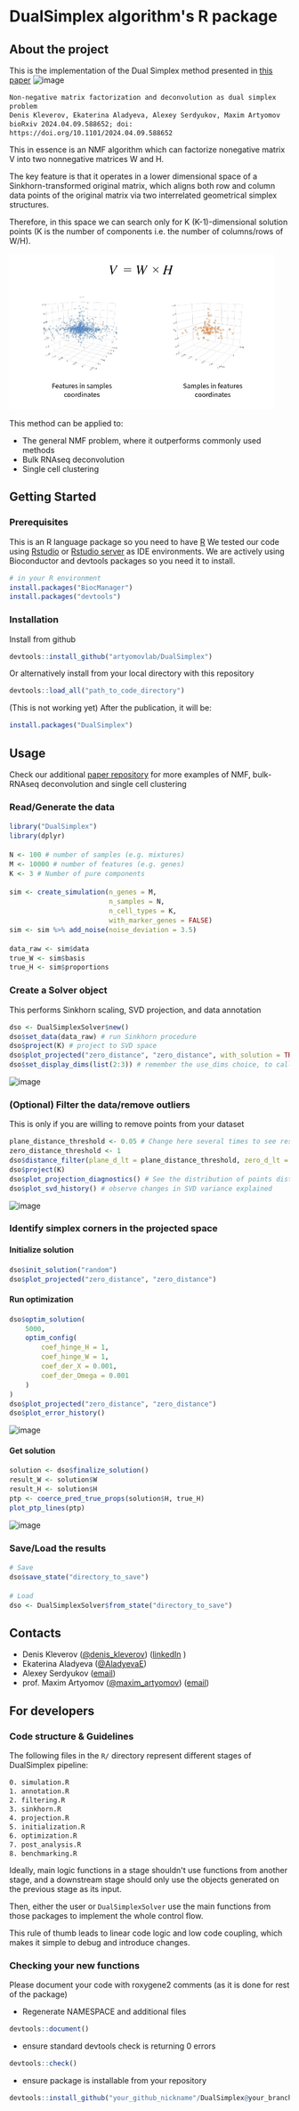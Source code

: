 # DualSimplex algorithm's R package

## About the project
This is the implementation of the Dual Simplex method presented in [this paper](https://www.biorxiv.org/content/10.1101/2024.04.09.588652v1)
![image](https://github.com/user-attachments/assets/f2c89c95-e106-4cf2-8c38-527ef34f7ed0)

```angular2html
Non-negative matrix factorization and deconvolution as dual simplex problem
Denis Kleverov, Ekaterina Aladyeva, Alexey Serdyukov, Maxim Artyomov
bioRxiv 2024.04.09.588652; doi: https://doi.org/10.1101/2024.04.09.588652
```
This in essence is an NMF algorithm which can factorize nonegative matrix V into two nonnegative matrices W and H.

The key feature is that it operates in a lower dimensional space of a Sinkhorn-transformed original matrix,
which aligns both row and column data points of the original matrix via two interrelated geometrical simplex structures.

Therefore, in this space we can search only for K (K-1)-dimensional solution points (K is the number of components i.e. the number of columns/rows of W/H).

![](inst/extdata/DualSimplex.gif)

This method can be applied to:
- The general NMF problem, where it outperforms commonly used methods
- Bulk RNAseq deconvolution
- Single cell clustering

## Getting Started
### Prerequisites
This is an R language package so you need to have [R](https://www.r-project.org/about.html)
We tested our code using [Rstudio](https://posit.co/download/rstudio-desktop/) or [Rstudio server](https://posit.co/products/open-source/rstudio-server/) as IDE environments. 
We are actively using Bioconductor and devtools packages so you need it to install.


```r
# in your R environment
install.packages("BiocManager")
install.packages("devtools")
```
### Installation
Install from github
```r
devtools::install_github("artyomovlab/DualSimplex")
```

Or alternatively install from your local directory with this repository

```r
devtools::load_all("path_to_code_directory")
```

(This is not working yet) After the publication, it will be:
```r
install.packages("DualSimplex")
```


## Usage
Check our additional [paper repository](https://github.com/artyomovlab/dualsimplex_paper) for more examples of NMF, bulk-RNAseq deconvolution and single cell clustering

### Read/Generate the data
```r
library("DualSimplex")
library(dplyr)

N <- 100 # number of samples (e.g. mixtures)
M <- 10000 # number of features (e.g. genes)
K <- 3 # Number of pure components

sim <- create_simulation(n_genes = M,
                         n_samples = N,
                         n_cell_types = K,
                         with_marker_genes = FALSE)
sim <- sim %>% add_noise(noise_deviation = 3.5)

data_raw <- sim$data
true_W <- sim$basis
true_H <- sim$proportions
```

### Create a Solver object
This performs Sinkhorn scaling, SVD projection, and data annotation
```r
dso <- DualSimplexSolver$new()
dso$set_data(data_raw) # run Sinkhorn procedure
dso$project(K) # project to SVD space
dso$plot_projected("zero_distance", "zero_distance", with_solution = TRUE, use_dims = list(2:3)) # visualize the projection
dso$set_display_dims(list(2:3)) # remember the use_dims choice, to call just dso$plot_projected()
```
![image](https://github.com/user-attachments/assets/c60a71d3-f924-413c-8713-1f9cf42bfa5b)



### (Optional) Filter the data/remove outliers 
This is only if you are willing to remove points from your dataset
```r
plane_distance_threshold <- 0.05 # Change here several times to see result, start with big and lower it
zero_distance_threshold <- 1
dso$distance_filter(plane_d_lt = plane_distance_threshold, zero_d_lt = zero_distance_threshold, genes = T)
dso$project(K)
dso$plot_projection_diagnostics() # See the distribution of points distances
dso$plot_svd_history() # observe changes in SVD variance explained
```
![image](https://github.com/user-attachments/assets/b899808d-9c56-40fe-b44a-d6e32f50f32c)

### Identify simplex corners in the projected space
#### Initialize solution
```r
dso$init_solution("random")
dso$plot_projected("zero_distance", "zero_distance")
```

#### Run optimization
```r
dso$optim_solution(
    5000,
    optim_config(
        coef_hinge_H = 1,
        coef_hinge_W = 1,
        coef_der_X = 0.001, 
        coef_der_Omega = 0.001
    )
)
dso$plot_projected("zero_distance", "zero_distance")
dso$plot_error_history()
```
![image](https://github.com/user-attachments/assets/97c150c9-715e-4958-81df-4995cd5c897a)

#### Get solution
```r
solution <- dso$finalize_solution()
result_W <- solution$W
result_H <- solution$H
ptp <- coerce_pred_true_props(solution$H, true_H)
plot_ptp_lines(ptp)
```
![image](https://github.com/user-attachments/assets/207b1c42-708c-474a-a699-eef61e4dfaf5)


### Save/Load the results
```r
# Save
dso$save_state("directory_to_save")

# Load
dso <- DualSimplexSolver$from_state("directory_to_save")
```

## Contacts

-  Denis Kleverov ([@denis_kleverov](https://twitter.com/denis_kleverov)) ([linkedIn](https://linkedin.com/in/denklewer) )
-  Ekaterina Aladyeva ([@AladyevaE](https://twitter.com/AladyevaE)) 
-  Alexey Serdyukov ([email](mailto:leshaserdyukov@gmail.com))
-  prof. Maxim Artyomov ([@maxim_artyomov](https://twitter.com/maxim_artyomov)) ([email](mailto:martyomov@wustl.edu))

## For developers
### Code structure & Guidelines

The following files in the `R/` directory represent different stages
of DualSimplex pipeline:
```
0. simulation.R
1. annotation.R
2. filtering.R
3. sinkhorn.R
4. projection.R
5. initialization.R
6. optimization.R
7. post_analysis.R
8. benchmarking.R
```

Ideally, main logic functions in a stage shouldn't use 
functions from another stage, and a downstream stage 
should only use the objects generated on the previous stage as its input. 

Then, either the user or `DualSimplexSolver` use the main
functions from those packages to implement the whole control flow.

This rule of thumb leads to linear code logic and low code coupling,
which makes it simple to debug and introduce changes.

### Checking your new functions

Please document your code with roxygene2 comments (as it is done for rest of the package)
- Regenerate NAMESPACE and additional files
```r
devtools::document()
```
- ensure standard devtools check is returning 0 errors
```r
devtools::check()
```
- ensure package is installable from your repository 
```r
devtools::install_github("your_github_nickname"/DualSimplex@your_branch_name")
```
